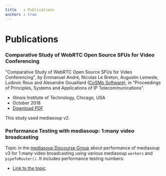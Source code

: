 ```yaml
---
title   : Publications
anchors : true
---
```



# Publications


### Comparative Study of WebRTC Open Source SFUs for Video Conferencing

"Comparative Study of WebRTC Open Source SFUs for Video Conferencing", by Emmanuel André, Nicolas Le Breton, Augustin Lemesle, Ludovic Roux and Alexandre Gouaillard ([CoSMo Software](https://www.cosmosoftware.io)), in "Proceedings of Principles, Systems and Applications of IP Telecommunications".

* Illinois Institute of Technology, Chicago, USA
* October 2018
* [Download PDF](/resources/CoSMo_ComparativeStudyOfWebrtcOpenSourceSfusForVideoConferencing.pdf)

This study used mediasoup v2.


### Performance Testing with mediasoup: 1:many video broadcasting

Topic in the [mediasoup Discourse Group](https://mediasoup.discourse.group/) about performance of mediasoup v3 for 1:many video broadcasting using various mediasoup `workers` and `pipeToRouter()`. It includes performance testing numbers:

* [Link to the topic](https://mediasoup.discourse.group/t/experience-with-mediasoup/1578)
